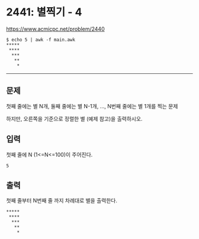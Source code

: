 # 2441: 별찍기 - 4

https://www.acmicpc.net/problem/2440

```
$ echo 5 | awk -f main.awk
*****
 ****
  ***
   **
    *
```

---

## 문제

첫째 줄에는 별 N개, 둘째 줄에는 별 N-1개, ..., N번째 줄에는 별 1개를 찍는 문제

하지만, 오른쪽을 기준으로 정렬한 별 (예제 참고)을 출력하시오.

## 입력

첫째 줄에 N (1<=N<=100)이 주어진다.

```
5
```

## 출력

첫째 줄부터 N번째 줄 까지 차례대로 별을 출력한다.

```
*****
 ****
  ***
   **
    *
```
